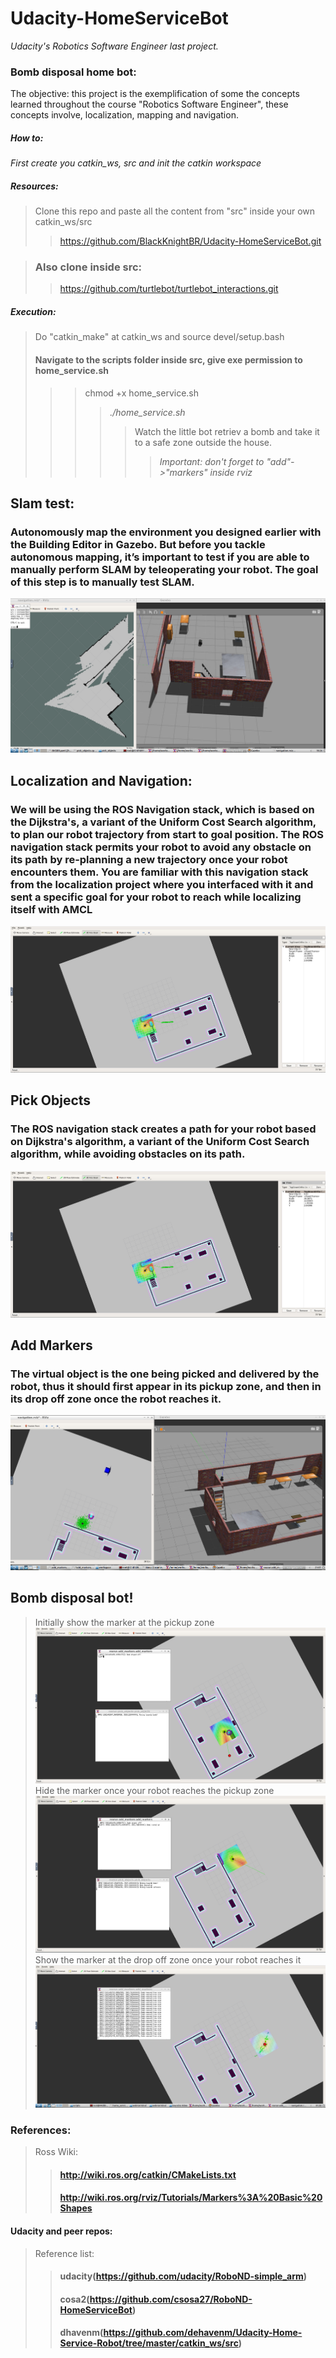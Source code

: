 # Udacity-HomeServiceBot
*Udacity's Robotics Software Engineer last project.*

### Bomb disposal home bot:

The objective: this project is the exemplification of some the concepts learned throughout the course "Robotics Software Engineer", these concepts involve, localization, mapping and navigation.

##### How to:
  *First create you catkin_ws, src and init the catkin workspace*
  
  ##### Resources:
  > Clone this repo and paste all the content from "src" inside your own catkin_ws/src
  >> https://github.com/BlackKnightBR/Udacity-HomeServiceBot.git
  
  > ### Also clone inside src:
  >>  https://github.com/turtlebot/turtlebot_interactions.git 
 
##### Execution:
 > Do "catkin_make" at catkin_ws and source devel/setup.bash
 > #### Navigate to the scripts folder inside src, give exe permission to home_service.sh
 >>> chmod +x home_service.sh
 >>>> *./home_service.sh*
 >>>>> Watch the little bot retriev a bomb and take it to a safe zone outside the house.
 >>>>>> *Important: don't forget to "add"->"markers" inside rviz*

## Slam test:

### Autonomously map the environment you designed earlier with the Building Editor in Gazebo. But before you tackle autonomous mapping, it’s important to test if you are able to manually perform SLAM by teleoperating your robot. The goal of this step is to manually test SLAM.

![My large image](_images/testSlam.png)

## Localization and Navigation:

### We will be using the ROS Navigation stack, which is based on the Dijkstra's, a variant of the Uniform Cost Search algorithm, to plan our robot trajectory from start to goal position. The ROS navigation stack permits your robot to avoid any obstacle on its path by re-planning a new trajectory once your robot encounters them. You are familiar with this navigation stack from the localization project where you interfaced with it and sent a specific goal for your robot to reach while localizing itself with AMCL

![My large image](_images/pickObjects.png)

## Pick Objects

###  The ROS navigation stack creates a path for your robot based on Dijkstra's algorithm, a variant of the Uniform Cost Search algorithm, while avoiding obstacles on its path.

![My large image](_images/pickObjects.png)

## Add Markers

### The virtual object is the one being picked and delivered by the robot, thus it should first appear in its pickup zone, and then in its drop off zone once the robot reaches it.

![My large image](_images/addMarkers.png)

## Bomb disposal bot!
> Initially show the marker at the pickup zone
![My large image](_images/homeService.png)
> Hide the marker once your robot reaches the pickup zone
![My large image](_images/homeServiceGoing.png)
> Show the marker at the drop off zone once your robot reaches it
![My large image](_images/homeServiceDone.png)


### References:
> Ross Wiki:
>> #### http://wiki.ros.org/catkin/CMakeLists.txt
>> #### http://wiki.ros.org/rviz/Tutorials/Markers%3A%20Basic%20Shapes
#### Udacity and peer repos: 
> Reference list:
>> #### udacity(https://github.com/udacity/RoboND-simple_arm) 
>> #### cosa2(https://github.com/csosa27/RoboND-HomeServiceBot)
>> #### dhavenm(https://github.com/dehavenm/Udacity-Home-Service-Robot/tree/master/catkin_ws/src)
